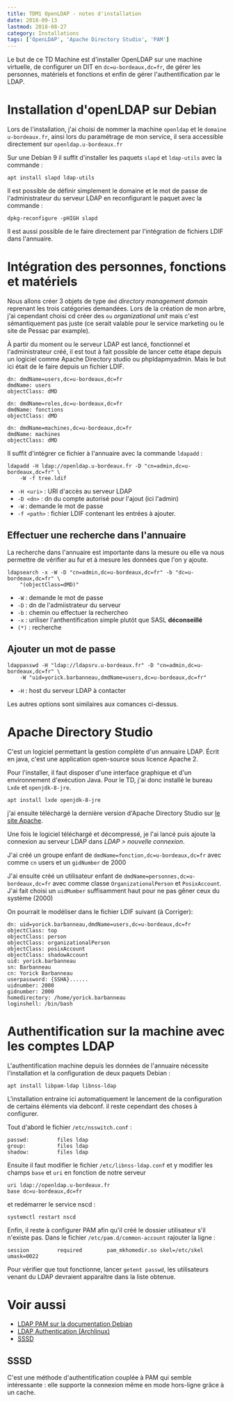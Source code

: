 ```yaml
---
title: TDM1 OpenLDAP - notes d'installation
date: 2018-09-13
lastmod: 2018-08-27
category: Installations
tags: ['OpenLDAP', 'Apache Directory Studio', 'PAM']
---
```


Le but de ce TD Machine est d'installer OpenLDAP sur une machine virtuelle, de
configurer un DIT en `dc=u-bordeaux,dc=fr`, de gérer les personnes, matériels et
fonctions et enfin de gérer l'authentification par le LDAP.

# Installation  d'openLDAP sur Debian

Lors de l'installation, j'ai choisi de nommer la machine `openldap` et le
`domaine u-bordeaux.fr`, ainsi lors du paramétrage de mon service, il sera
accessible directement sur `openldap.u-bordeaux.fr`

Sur une Debian 9 il suffit d'installer les paquets `slapd` et `ldap-utils` avec
la commande :

```shell
apt install slapd ldap-utils
```

Il est possible de définir simplement le domaine et le mot de passe de
l'administrateur du serveur LDAP en reconfigurant le paquet avec la commande :

```shell
dpkg-reconfigure -pHIGH slapd
```

Il est aussi possible de le faire directement par l'intégration de fichiers LDIF
dans l'annuaire.

# Intégration des personnes, fonctions et matériels

Nous allons créer 3 objets de type `dmd` *directory management domain* reprenant
les trois catégories demandées. Lors de la création de mon arbre, j'ai cependant
choisi cd créer des `ou` *organizational unit* mais c'est sémantiquement pas
juste (ce serait valable pour le service marketing ou le site de Pessac par
example).

À partir du moment ou le serveur LDAP est lancé, fonctionnel et l'administrateur
créé, il est tout à fait possible de lancer cette étape depuis un logiciel comme
Apache Directory studio ou phpldapmyadmin. Mais le but ici était de le faire
depuis un fichier LDIF.

```LDIF
dn: dmdName=users,dc=u-bordeaux,dc=fr
dmdName: users
objectClass: dMD

dn: dmdName=roles,dc=u-bordeaux,dc=fr
dmdName: fonctions
objectClass: dMD

dn: dmdName=machines,dc=u-bordeaux,dc=fr
dmdName: machines
objectClass: dMD
```

Il suffit d'intégrer ce fichier à l'annuaire avec la commande `ldapadd` :

```shell
ldapadd -H ldap://openldap.u-bordeaux.fr -D "cn=admin,dc=u-bordeaux,dc=fr" \
    -W -f tree.ldif
```

 - `-H <uri>` : URI d'accès au serveur LDAP
 - `-D <dn>` : dn du compte autorisé pour l'ajout (ici l'admin) 
 - `-W` : demande le mot de passe
 - `-f <path>` : fichier LDIF contenant les entrées à ajouter.

## Effectuer une recherche dans l'annuaire

La recherche dans l'annuaire est importante dans la mesure ou elle va nous
permettre de vérifier au fur et à mesure les données que l'on y ajoute.

```shell
ldapsearch -x -W -D "cn=admin,dc=u-bordeaux,dc=fr" -b "dc=u-bordeaux,dc=fr" \
    "(objectClass=dMD)"
```
  - `-W` : demande le mot de passe
  - `-D` : dn de l'admiistrateur du serveur
  - `-b` : chemin ou effectuer la rechercheo
  - `-x` : uriliser l'anthentification simple plutôt que SASL **déconseillé**
  - `(*)` : recherche

## Ajouter un mot de passe 

```shell
ldappasswd -H "ldap://ldapsrv.u-bordeaux.fr" -D "cn=admin,dc=u-bordeaux,dc=fr" \
    -W "uid=yorick.barbanneau,dmdName=users,dc=u-bordeaux,dc=fr"
```

  - `-H` : host du serveur LDAP à contacter

Les autres options sont similaires aux comances ci-dessus.

# Apache Directory Studio

C'est un logiciel permettant la gestion complète d'un annuaire LDAP. Écrit en
java, c'est une application open-source sous licence Apache 2.

Pour l'installer, il faut disposer d'une interface graphique et d'un
environnement d'exécution Java. Pour le TD, j'ai donc installé le bureau `Lxde` et
`openjdk-8-jre`.

```shell
apt install lxde openjdk-8-jre
```

j'ai ensuite téléchargé la dernière version d'Apache Directory Studio sur [le
site Apache](https://directory.apache.org/studio/download/download-linux.html).

Une fois le logiciel téléchargé et décompressé, je l'ai lancé puis ajoute la
connexion au serveur LDAP dans *LDAP > nouvelle connexion*.

J'ai créé un groupe enfant de `dmdName=fonction,dc=u-bordeaux,dc=fr` avec comme `cn`
users et un `gidNumber` de 2000

J'ai ensuite créé un utilisateur enfant de `dmdName=personnes,dc=u-bordeaux,dc=fr`
avec comme classe `OrganizationalPerson` et `PosixAccount`. J'ai fait choisi
un `uidMumber` suffisamment haut pour ne pas gêner ceux du système (2000)

On pourrait le modéliser dans le fichier LDIF suivant (à Corriger):

```LDIF
dn: uid=yorick.barbanneau,dmdName=users,dc=u-bordeaux,dc=fr
objectClass: top
objectClass: person
objectClass: organizationalPerson
objectClass: posixAccount
objectClass: shadowAccount
uid: yorick.barbanneau
sn: Barbanneau
cn: Yorick Barbanneau
userpassword: {SSHA}......
uidnumber: 2000
gidnumber: 2000
homedirectory: /home/yorick.barbanneau
loginshell: /bin/bash
```

# Authentification sur la machine avec les comptes LDAP

L'authentification machine depuis les données de l'annuaire nécessite
l'installation et la configuration de deux paquets Debian :

```shell
apt install libpam-ldap libnss-ldap
```

L'installation entraine ici automatiquement le lancement de la configuration de
certains éléments via debconf. il reste cependant des choses à configurer. 

Tout d'abord le fichier `/etc/nsswitch.conf` :

```
passwd:         files ldap
group:          files ldap
shadow:         files ldap
```

Ensuite il faut modifier le fichier `/etc/libnss-ldap.conf` et y modifier les champs
`base` et `uri` en fonction de notre serveur

```
uri ldap://openldap.u-bordeaux.fr
base dc=u-bordeaux,dc=fr
```

et redémarrer le service nscd :

```shell
systemctl restart nscd
```
Enfin, il reste à configurer PAM afin qu'il créé le dossier utilisateur s'il
n'existe pas. Dans le fichier `/etc/pam.d/common-account` rajouter la ligne : 

```
session         required        pam_mkhomedir.so skel=/etc/skel umask=0022
```

Pour vérifier que tout fonctionne, lancer `getent passwd`, les utilisateurs
venant du LDAP devraient apparaître dans la liste obtenue.

# Voir aussi

 - [LDAP PAM sur la documentation Debian](https://wiki.debian.org/LDAP/PAM)
 - [LDAP Authentication (Archlinux)](https://wiki.archlinux.org/index.php/LDAP_authentication)
 - [SSSD](https://docs.pagure.org/SSSD.sssd/)

## SSSD

C'est une méthode d'authentification couplée à PAM qui semble intéressante : elle
supporte la connexion même en mode hors-ligne grâce à un cache.
